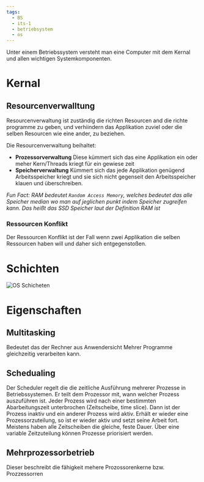 ```yaml
---
tags:
  - BS
  - its-1
  - betriebsystem
  - os
---
```

Unter einem Betriebssystem versteht man eine Computer mit dem Kernal und allen wichtigen Systemkomponenten.
# Kernal

## Resourcenverwalltung
Resourcenverwaltung ist zuständig die richten Resourcen and die richte programme zu geben, und verhiindern das Applikation zuviel oder die selben Resourcen wie eine ander, zu beziehen.

Die Resourcenverwaltung beihaltet:
- **Prozessorverwaltung**
  Diese kümmert sich das eine Applikation ein oder meher Kern/Threads kriegt für ein gewiese zeit
- **Speicherverwaltung**
  Kümmert sich das jede Applikation genügend Arbeitsspeicher kriegt und sie sich nicht gegenseit den Arbeitsspeicher klauen und überschreiben.

*Fun Fact: RAM bedeutet `Random Access Memory`, welches bedeutet das alle Speicher median wo man auf jeglichen punkt indem Speicher zugreifen kann. Das heißt das SSD Speicher laut der Definition RAM ist*


### Ressourcen Konflikt
Der Ressourcen Konflikt ist der Fall wenn zwei Applikation die selben Ressourcen haben will und daher sich entgegenstoßen.

# Schichten
![OS Schicheten](Betriebsysteme_1.png)
# Eigenschaften
## Multitasking
Bedeutet das der Rechner aus Anwendersicht Mehrer Programme gleichzeitig verarbeiten kann. 
## Schedualing
Der Scheduler regelt die die zeitliche Ausführung
mehrerer Prozesse in Betriebssystemen.
Er teilt dem Prozessor mit, wann welcher
Prozess auszuführen ist.
Jeder Prozess wird nach einer bestimmten
Abarbeitungszeit unterbrochen (Zeitscheibe,
time slice). Dann ist der Prozess inaktiv und ein
anderer Prozess wird aktiv. Erhält er wieder eine
Prozessorzuteilung, so ist er wieder aktiv und
setzt seine Arbeit fort.
Meistens haben alle Zeitscheiben die gleiche,
feste Dauer. Über eine variable Zeitzuteilung
können Prozesse priorisiert werden.

## Mehrprozessorbetrieb
Dieser beschreibt die fähigkeit mehere Prozossorenkerne bzw. Prozzessorren
